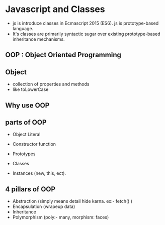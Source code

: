 # Javascript and Classes
- js is introduce classes in Ecmascript 2015 (ES6). js is prototype-based language.
- It's classes are primarily syntactic sugar over existing prototype-based inheritance mechanisms.

## OOP : Object Oriented Programming


## Object
- collection of properties and methods
- like toLowerCase

## Why use OOP

## parts of OOP
- Object Literal

- Constructor function
- Prototypes
- Classes
- Instances (new, this, ect).


## 4 pillars of OOP
- Abstraction (simply means detail hide karna. ex:- fetch() )
- Encapsulation (wrapeup data)
- Inheritance
- Polymorphism (poly:- many, morphism: faces)
